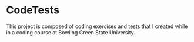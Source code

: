 # CodeTests
This project is composed of coding exercises and tests that I created while in a coding course at Bowling Green State University.
